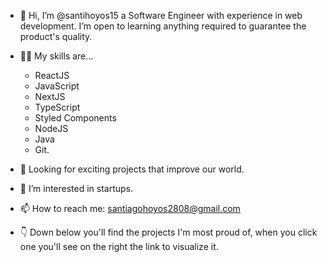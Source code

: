 - 👋 Hi, I’m @santihoyos15 a Software Engineer with experience in web development. I’m open to learning anything required to guarantee the product's quality.

- 🤹‍♀️ My skills are...
    - ReactJS
    - JavaScript
    - NextJS 
    - TypeScript
    - Styled Components
    - NodeJS
    - Java
    - Git. 

- 🚀 Looking for exciting projects that improve our world.
- 👀 I’m interested in startups.
- 📫 How to reach me: santiagohoyos2808@gmail.com

- 👇 Down below you'll find the projects I'm most proud of, when you click one you'll see on the right the link to visualize it.

<!---
santihoyos15/santihoyos15 is a ✨ special ✨ repository because its `README.md` (this file) appears on your GitHub profile.
You can click the Preview link to take a look at your changes.
--->
